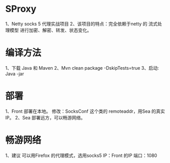 # SProxy
1、Netty socks 5 代理实战项目
2、该项目的特点：完全依赖于netty 的 流式处理模型 进行加密、解密、转发、状态变化。

# 编译方法
1、下载 Java 和 Maven
2、Mvn clean package -DskipTests=true
3、启动: Java -jar 

# 部署
1、Front 部署在本地。
   修改：SocksConf 这个类的 remoteaddr，用Sea 的真实IP。
2、Sea 部署远方，可以畅游网络。

# 畅游网络
1、建议 可以用Firefox 的代理模式，选用socks5
  IP：Front 的IP
  端口：1080
